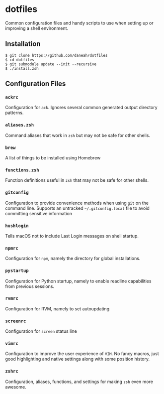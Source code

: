 # dotfiles

Common configuration files and handy scripts to use when setting up or improving a shell environment.

## Installation
```shell
$ git clone https://github.com/daneah/dotfiles
$ cd dotfiles
$ git submodule update --init --recursive
$ ./install.zsh
```

## Configuration Files

### `ackrc`

Configuration for `ack`.
Ignores several common generated output directory patterns.

### `aliases.zsh`

Command aliases that work in `zsh` but may not be safe for other shells.

### `brew`

A list of things to be installed using Homebrew

### `functions.zsh`

Function definitions useful in `zsh` that may not be safe for other shells.

### `gitconfig`

Configuration to provide convenience methods when using `git` on the command line.
Supports an untracked `~/.gitconfig.local` file to avoid committing sensitive information

### `hushlogin`

Tells macOS not to include Last Login messages on shell startup.

### `npmrc`

Configuration for `npm`, namely the directory for global installations.

### `pystartup`

Configuration for Python startup, namely to enable readline capabilities from previous sessions.

### `rvmrc`

Configuration for RVM, namely to set autoupdating

### `screenrc`

Configuration for `screen` status line

### `vimrc`

Configuration to improve the user experience of `VIM`. No fancy macros, just good highlighting and native settings along with some position history.

### `zshrc`

Configuration, aliases, functions, and settings for making `zsh` even more awesome.
